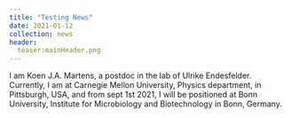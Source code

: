 ```yaml
---
title: "Testing News"
date: 2021-01-12
collection: news
header:
  teaser:mainHeader.png
---
```


I am Koen J.A. Martens, a postdoc in the lab of Ulrike Endesfelder. Currently, I am at Carnegie Mellon University, Physics department, in Pittsburgh, USA, and from sept 1st 2021, I will be positioned at Bonn University, Institute for Microbiology and Biotechnology in Bonn, Germany.
<br>
